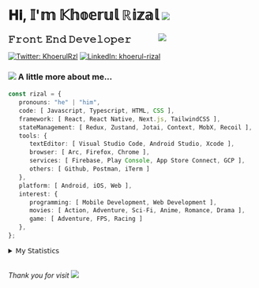 <h1> 𝐇𝐢, 𝕀'𝕞 𝕂𝕙𝕠𝕖𝕣𝕦𝕝 ℝ𝕚𝕫𝕒𝕝 <img src="https://media.giphy.com/media/mGcNjsfWAjY5AEZNw6/giphy.gif" width="50"></h1>
<img align='right' src="https://media.giphy.com/media/v1.Y2lkPTc5MGI3NjExOWI2ajR2NGJubzBsZHFuaHMwajRrcDNsNXJwOG8yb3F0NjhkNXF4OSZlcD12MV9pbnRlcm5hbF9naWZfYnlfaWQmY3Q9cw/fkZukR450RQ1qnGaq9/giphy.gif" width="200">
<strong style="font-size:20px;">𝙵𝚛𝚘𝚗𝚝 𝙴𝚗𝚍 𝙳𝚎𝚟𝚎𝚕𝚘𝚙𝚎𝚛</strong>
</p></em>

[![Twitter: KhoerulRzl](https://img.shields.io/twitter/follow/KhoerulRzl?style=social)](https://twitter.com/KhoerulRzl)
[![LinkedIn: khoerul-rizal](https://img.shields.io/badge/khoerul--rizal-blue?style=flat-square&logo=Linkedin&logoColor=white&link=https://www.linkedin.com/in/khoerul-rizal/)](https://www.linkedin.com/in/khoerul-rizal/)

### <img src="https://media.giphy.com/media/VgCDAzcKvsR6OM0uWg/giphy.gif" width="50"> A little more about me...

```typescript
const rizal = {
   pronouns: "he" | "him",
   code: [ Javascript, Typescript, HTML, CSS ],
   framework: [ React, React Native, Next.js, TailwindCSS ],
   stateManagement: [ Redux, Zustand, Jotai, Context, MobX, Recoil ],
   tools: {
      textEditor: [ Visual Studio Code, Android Studio, Xcode ],
      browser: [ Arc, Firefox, Chrome ],
      services: [ Firebase, Play Console, App Store Connect, GCP ],
      others: [ Github, Postman, iTerm ]
   },
   platform: [ Android, iOS, Web ],
   interest: {
      programming: [ Mobile Development, Web Development ],
      movies: [ Action, Adventure, Sci-Fi, Anime, Romance, Drama ],
      game: [ Adventure, FPS, Racing ]
   },
};
```

<details>
  <summary>𝖬𝗒 𝖲𝗍𝖺𝗍𝗂𝗌𝗍𝗂𝖼𝗌</summary><br/>
   
<!--START_SECTION:waka-->
![Code Time](http://img.shields.io/badge/Code%20Time-841%20hrs%2024%20mins-blue)

![Profile Views](http://img.shields.io/badge/Profile%20Views-10-blue)

**🐱 My GitHub Data** 

> 📦 167.8 kB Used in GitHub's Storage 
 > 
> 💼 Opted to Hire
 > 
> 📜 32 Public Repositories 
 > 
> 🔑 8 Private Repositories 
 > 
**I'm an Early 🐤** 

```text
🌞 Morning                11654 commits       █████████░░░░░░░░░░░░░░░░   35.02 % 
🌆 Daytime                14618 commits       ███████████░░░░░░░░░░░░░░   43.92 % 
🌃 Evening                6866 commits        █████░░░░░░░░░░░░░░░░░░░░   20.63 % 
🌙 Night                  142 commits         ░░░░░░░░░░░░░░░░░░░░░░░░░   00.43 % 
```
📅 **I'm Most Productive on Tuesday** 

```text
Monday                   6531 commits        █████░░░░░░░░░░░░░░░░░░░░   19.62 % 
Tuesday                  7450 commits        ██████░░░░░░░░░░░░░░░░░░░   22.39 % 
Wednesday                5518 commits        ████░░░░░░░░░░░░░░░░░░░░░   16.58 % 
Thursday                 6388 commits        █████░░░░░░░░░░░░░░░░░░░░   19.19 % 
Friday                   4909 commits        ████░░░░░░░░░░░░░░░░░░░░░   14.75 % 
Saturday                 1093 commits        █░░░░░░░░░░░░░░░░░░░░░░░░   03.28 % 
Sunday                   1391 commits        █░░░░░░░░░░░░░░░░░░░░░░░░   04.18 % 
```


📊 **This Week I Spent My Time On** 

```text
🕑︎ Time Zone: Asia/Jakarta

💬 Programming Languages: 
TypeScript               29 hrs 37 mins      ████████████░░░░░░░░░░░░░   49.65 % 
Other                    14 hrs 38 mins      ██████░░░░░░░░░░░░░░░░░░░   24.53 % 
JavaScript               9 hrs               ████░░░░░░░░░░░░░░░░░░░░░   15.11 % 
PHP                      1 hr 49 mins        █░░░░░░░░░░░░░░░░░░░░░░░░   03.05 % 
HTTP Request             1 hr 15 mins        █░░░░░░░░░░░░░░░░░░░░░░░░   02.10 % 

🔥 Editors: 
VS Code                  42 hrs 32 mins      ██████████████████░░░░░░░   71.29 % 
Slack                    9 hrs 14 mins       ████░░░░░░░░░░░░░░░░░░░░░   15.49 % 
iTerm2                   2 hrs 38 mins       █░░░░░░░░░░░░░░░░░░░░░░░░   04.43 % 
Terminal                 1 hr 47 mins        █░░░░░░░░░░░░░░░░░░░░░░░░   03.00 % 
Postman                  1 hr 15 mins        █░░░░░░░░░░░░░░░░░░░░░░░░   02.10 % 

💻 Operating System: 
Mac                      59 hrs 40 mins      █████████████████████████   100.00 % 
```

**I Mostly Code in JavaScript** 

```text
JavaScript               41 repos            ████████████████░░░░░░░░░   65.08 % 
TypeScript               13 repos            █████░░░░░░░░░░░░░░░░░░░░   20.63 % 
PHP                      2 repos             █░░░░░░░░░░░░░░░░░░░░░░░░   03.17 % 
Kotlin                   1 repo              ░░░░░░░░░░░░░░░░░░░░░░░░░   01.59 % 
Jupyter Notebook         1 repo              ░░░░░░░░░░░░░░░░░░░░░░░░░   01.59 % 
```



**Timeline**

![Lines of Code chart](https://raw.githubusercontent.com/khoerulrizal/khoerulrizal/main/assets/bar_graph.png)


 Last Updated on 19/08/2024 00:45:02 UTC
<!--END_SECTION:waka-->
</details>
<br/>

<em>Thank you for visit</em> <img src="https://media.giphy.com/media/v1.Y2lkPTc5MGI3NjExcHdvNm1qZWtjaGw0ZjdwM3Z3NnY2dHlueTVuODBta2FiY20wM2YybSZlcD12MV9pbnRlcm5hbF9naWZfYnlfaWQmY3Q9cw/tV25tpdKqdFa9x81k2/giphy.gif" width="40">
